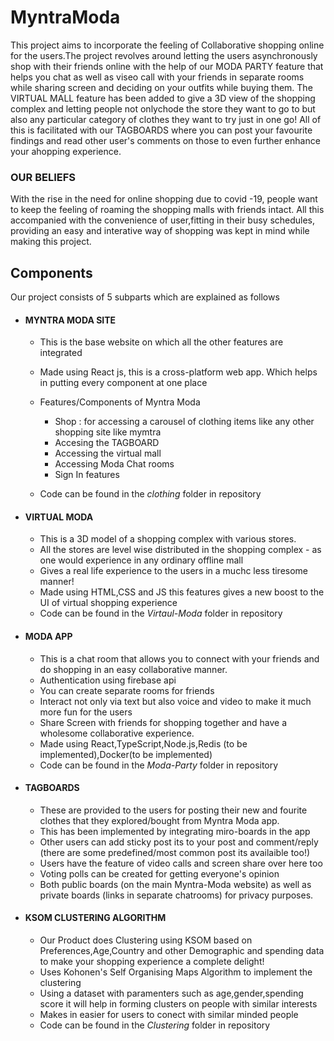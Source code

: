 # MyntraModa

This project aims to incorporate the feeling of Collaborative shopping online for the users.The project revolves around letting the users asynchronously shop with their friends online with the help of our MODA PARTY feature that helps you chat as well as viseo call with your friends in separate rooms while sharing screen and deciding on your outfits while buying them. The VIRTUAL MALL feature has been added to give a 3D view of the shopping complex and letting people not onlychode the store they want to go to but also any particular category of clothes they want to try just in one go! All of this is facilitated with our TAGBOARDS where you can post your favourite findings and read other user's comments on those to even further enhance your ahopping experience. 

### OUR BELIEFS ###

With the rise in the need for online shopping due to covid -19, people want to keep the feeling of roaming the shopping malls with friends intact. All this accompanied with the convenience of user,fitting in their busy schedules, providing an easy and interative way of shopping was kept in mind while making this project. 

## Components ##
Our project consists of 5 subparts which are explained as follows

- #### MYNTRA MODA SITE ####
  - This is the base website on which all the other features are integrated
  - Made using React js, this is a cross-platform web app. Which helps in putting every component at one place 
  - Features/Components of Myntra Moda 
    - Shop : for accessing a carousel of clothing items like any other shopping site like mymtra 
    - Accesing the TAGBOARD
    - Accessing the virtual mall
    - Accessing Moda Chat rooms
    - Sign In features
   
  - Code can be found in the *clothing* folder in repository


- #### VIRTUAL MODA ####
  - This is a 3D model of a shopping complex with various stores.
  - All the stores are level wise distributed in the shopping complex - as one would experience in any ordinary offline mall
  - Gives a real life experience to the users in a muchc less tiresome manner!
  - Made using HTML,CSS and JS this features gives a new boost to the UI of virtual shopping experience 
  - Code can be found in the *Virtaul-Moda* folder in repository


- #### MODA APP ####
  - This is a chat room that allows you to connect with your friends and do shopping in an easy collaborative manner.
  - Authentication using firebase api
  - You can create separate rooms for friends
  - Interact not only via text but also voice and video to make it much more fun for the users
  - Share Screen with friends for shopping together and have a wholesome collaborative experience.
  - Made using React,TypeScript,Node.js,Redis (to be implemented),Docker(to be implemented)
  - Code can be found in the *Moda-Party* folder in repository


- #### TAGBOARDS ####
  - These are provided to the users for posting their new and fourite clothes that they explored/bought from Myntra Moda app.
  - This has been implemented by integrating miro-boards in the app
  - Other users can add sticky post its to your post and comment/reply (there are some predefined/most common post its availaible too!)
  - Users have the feature of video calls and screen share over here too 
  - Voting polls can be created for getting everyone's opinion 
  - Both public boards (on the main Myntra-Moda website) as well as private boards (links in separate chatrooms) for privacy purposes.


- #### KSOM CLUSTERING ALGORITHM ####
  - Our Product does Clustering using KSOM based on Preferences,Age,Country and other Demographic and spending data to make your shopping experience a complete    delight! 
  - Uses Kohonen's Self Organising Maps Algorithm to implement the clustering
  - Using a dataset with paramenters such as age,gender,spending score it will help in forming clusters on people with similar interests
  - Makes in easier for users to conect with similar minded people
  - Code can be found in the *Clustering* folder in repository
